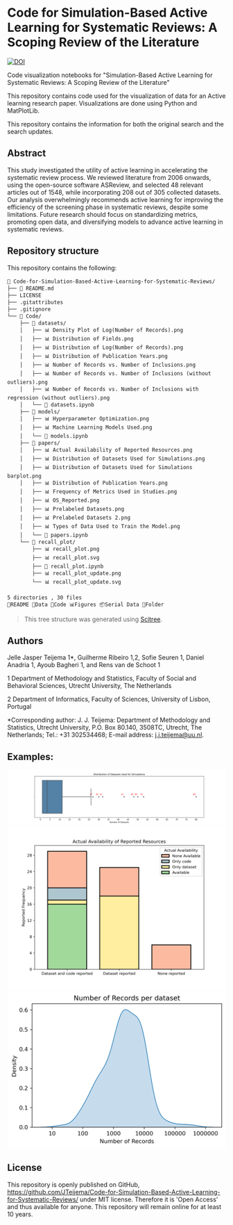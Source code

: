 # Code for Simulation-Based Active Learning for Systematic Reviews: A Scoping Review of the Literature
[![DOI](https://zenodo.org/badge/DOI/10.17605/OSF.IO/T9HGM.svg)](https://doi.org/10.17605/OSF.IO/T9HGM)

 Code visualization notebooks for "Simulation-Based Active Learning for Systematic Reviews: A Scoping Review of the Literature"
 
This repository contains code used for the visualization of data for an Active
learning research paper. Visualizations are done using Python and MatPlotLib.

This repository contains the information for both the original search and the search updates.

## Abstract
This study investigated the utility of active learning in accelerating the systematic review process. We reviewed literature from 2006 onwards, using the open-source software ASReview, and selected 48 relevant articles out of 1548, while incorporating 208 out of 305 collected datasets. Our analysis overwhelmingly recommends active learning for improving the efficiency of the screening phase in systematic reviews, despite some limitations. Future research should focus on standardizing metrics, promoting open data, and diversifying models to advance active learning in systematic reviews.

## Repository structure
This repository contains the following:
```
📁 Code-for-Simulation-Based-Active-Learning-for-Systematic-Reviews/
├── 📖 README.md
├── LICENSE
├── .gitattributes
├── .gitignore
└── 📁 Code/
    ├── 📁 datasets/
    │   ├── 📊 Density Plot of Log(Number of Records).png
    │   ├── 📊 Distribution of Fields.png
    │   ├── 📊 Distribution of Log(Number of Records).png
    │   ├── 📊 Distribution of Publication Years.png
    │   ├── 📊 Number of Records vs. Number of Inclusions.png
    │   ├── 📊 Number of Records vs. Number of Inclusions (without outliers).png
    │   ├── 📊 Number of Records vs. Number of Inclusions with regression (without outliers).png
    │   └── 📄 datasets.ipynb
    ├── 📁 models/
    │   ├── 📊 Hyperparameter Optimization.png
    │   ├── 📊 Machine Learning Models Used.png
    │   └── 📄 models.ipynb
    ├── 📁 papers/
    │   ├── 📊 Actual Availability of Reported Resources.png
    │   ├── 📊 Distribution of Datasets Used for Simulations.png
    │   ├── 📊 Distribution of Datasets Used for Simulations barplot.png
    │   ├── 📊 Distribution of Publication Years.png
    │   ├── 📊 Frequency of Metrics Used in Studies.png
    │   ├── 📊 OS_Reported.png
    │   ├── 📊 Prelabeled Datasets.png
    │   ├── 📊 Prelabeled Datasets 2.png
    │   ├── 📊 Types of Data Used to Train the Model.png
    │   └── 📄 papers.ipynb
    └── 📁 recall_plot/
        ├── 📊 recall_plot.png
        ├── 📊 recall_plot.svg
        ├── 📄 recall_plot.ipynb
        ├── 📊 recall_plot_update.png
        └── 📊 recall_plot_update.svg

5 directories , 30 files
📖README 📜Data 📄Code 📊Figures 📦Serial Data 📁Folder
```

> This tree structure was generated using [Scitree](https://github.com/J535D165/scitree).


## Authors
Jelle Jasper Teijema 1*, Guilherme Ribeiro 1,2, Sofie Seuren 1, Daniel Anadria 1, Ayoub Bagheri 1, and Rens van de Schoot 1

1 Department of Methodology and Statistics, Faculty of Social and Behavioral
Sciences, Utrecht University, The Netherlands

2 Department of Informatics, Faculty of Sciences, University of Lisbon, Portugal

*Corresponding author: J. J. Teijema: Department of Methodology and Statistics,
Utrecht University, P.O. Box 80.140, 3508TC, Utrecht, The Netherlands; Tel.: +31
302534468; E-mail address: j.j.teijema@uu.nl.

## Examples:
![Image](/Code/Papers/Distribution%20of%20Datasets%20Used%20for%20Simulations.png)
![Image](/Code/Papers/Actual%20Availability%20of%20Reported%20Resources.png)
![Image](Code/Datasets/Density%20Plot%20of%20Log(Number%20of%20Records).png)

## License

This repository is openly published on GitHub, https://github.com/JTeijema/Code-for-Simulation-Based-Active-Learning-for-Systematic-Reviews/ under MIT license. Therefore it is 'Open Access' and thus available for anyone. This repository will remain online for at least 10 years.
